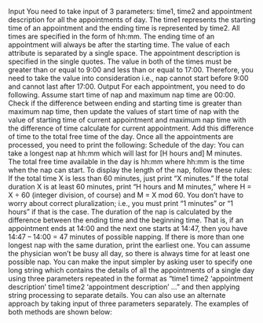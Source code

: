 Input
You need to take input of 3 parameters: time1, time2 and appointment description for all the appointments of day. The time1 represents the starting time of an appointment and the ending time is represented by time2. All times are specified in the form of hh:mm. The ending time of an appointment will always be after the starting time. The value of each attribute is separated by a single space. The appointment description is specified in the single quotes.
The value in both of the times must be greater than or equal to 9:00 and less than or equal to 17:00. Therefore, you need to take the value into consideration i.e., nap cannot start before 9:00 and cannot last after 17:00.
Output
For each appointment, you need to do following. Assume start time of nap and maximum nap time are 00:00.
Check if the difference between ending and starting time is greater than maximum nap time, then update the values of start time of nap with the value of starting time of current appointment and maximum nap time with the difference of time calculate for current appointment.
Add this difference of time to the total free time of the day.
Once all the appointments are processed, you need to print the following:
Schedule of the day: You can take a longest nap at hh:mm which will last for [H hours and] M minutes.
The total free time available in the day is hh:mm where hh:mm is the time when the nap can start.
To display the length of the nap, follow these rules:
If the total time X is less than 60 minutes, just print “X minutes.” If the total duration X is at least 60 minutes, print “H hours and M minutes,” where H = X ÷ 60 (integer division, of course) and M = X mod 60.
You don’t have to worry about correct pluralization; i.e., you must print “1 minutes” or “1 hours” if that is the case.
The duration of the nap is calculated by the difference between the ending time and the beginning time. That is, if an appointment ends at 14:00 and the next one starts at 14:47, then you have 14:47 – 14:00 = 47 minutes of possible napping.
If there is more than one longest nap with the same duration, print the earliest one. You can assume the physician won’t be busy all day, so there is always time for at least one possible nap.
You can make the input simpler by asking user to specify one long string which contains the details of all the appointments of a single day using three parameters repeated in the format as “time1 time2 ‘appointment description’ time1 time2 ‘appointment description’ …” and then applying string processing to separate details. You can also use an alternate approach by taking input of three parameters separately. The examples of both methods are shown below:
